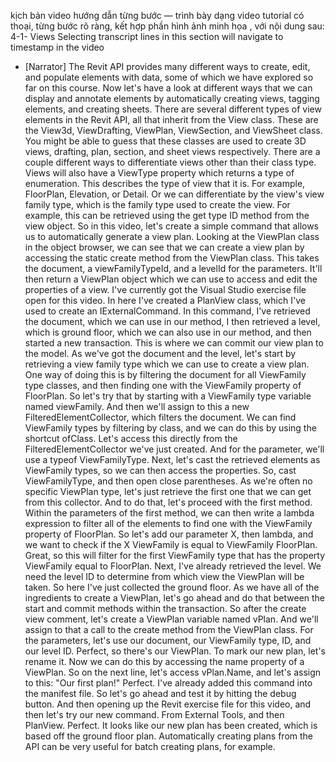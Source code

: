 kịch bản video hướng dẫn từng bước — trình bày dạng video tutorial có thoại, từng bước rõ ràng, kết hợp phần hình ảnh minh họa , với nội dung sau: 
4-1-
Views
Selecting transcript lines in this section will navigate to timestamp in the video
- [Narrator] The Revit API provides many different ways to create, edit, and populate elements with data, some of which we have explored so far on this course. Now let's have a look at different ways that we can display and annotate elements by automatically creating views, tagging elements, and creating sheets. There are several different types of view elements in the Revit API, all that inherit from the View class. These are the View3d, ViewDrafting, ViewPlan, ViewSection, and ViewSheet class. You might be able to guess that these classes are used to create 3D views, drafting, plan, section, and sheet views respectively. There are a couple different ways to differentiate views other than their class type. Views will also have a ViewType property which returns a type of enumeration. This describes the type of view that it is. For example, FloorPlan, Elevation, or Detail. Or we can differentiate by the view's view family type, which is the family type used to create the view. For example, this can be retrieved using the get type ID method from the view object. So in this video, let's create a simple command that allows us to automatically generate a view plan. Looking at the ViewPlan class in the object browser, we can see that we can create a view plan by accessing the static create method from the ViewPlan class. This takes the document, a viewFamilyTypeId, and a levelId for the parameters. It'll then return a ViewPlan object which we can use to access and edit the properties of a view. I've currently got the Visual Studio exercise file open for this video. In here I've created a PlanView class, which I've used to create an IExternalCommand. In this command, I've retrieved the document, which we can use in our method, I then retrieved a level, which is ground floor, which we can also use in our method, and then started a new transaction. This is where we can commit our view plan to the model. As we've got the document and the level, let's start by retrieving a view family type which we can use to create a view plan. One way of doing this is by filtering the document for all ViewFamily type classes, and then finding one with the ViewFamily property of FloorPlan. So let's try that by starting with a ViewFamily type variable named viewFamily. And then we'll assign to this a new FilteredElementCollector, which filters the document. We can find ViewFamily types by filtering by class, and we can do this by using the shortcut ofClass. Let's access this directly from the FilteredElementCollector we've just created. And for the parameter, we'll use a typeof ViewFamilyType. Next, let's cast the retrieved elements as ViewFamily types, so we can then access the properties. So, cast ViewFamilyType, and then open close parentheses. As we're often no specific ViewPlan type, let's just retrieve the first one that we can get from this collector. And to do that, let's proceed with the first method. Within the parameters of the first method, we can then write a lambda expression to filter all of the elements to find one with the ViewFamily property of FloorPlan. So let's add our parameter X, then lambda, and we want to check if the X ViewFamily is equal to ViewFamily FloorPlan. Great, so this will filter for the first ViewFamily type that has the property ViewFamily equal to FloorPlan. Next, I've already retrieved the level. We need the level ID to determine from which view the ViewPlan will be taken. So here I've just collected the ground floor. As we have all of the ingredients to create a ViewPlan, let's go ahead and do that between the start and commit methods within the transaction. So after the create view comment, let's create a ViewPlan variable named vPlan. And we'll assign to that a call to the create method from the ViewPlan class. For the parameters, let's use our document, our ViewFamily type, ID, and our level ID. Perfect, so there's our ViewPlan. To mark our new plan, let's rename it. Now we can do this by accessing the name property of a ViewPlan. So on the next line, let's access vPlan.Name, and let's assign to this: "Our first plan!" Perfect. I've already added this command into the manifest file. So let's go ahead and test it by hitting the debug button. And then opening up the Revit exercise file for this video, and then let's try our new command. From External Tools, and then PlanView. Perfect. It looks like our new plan has been created, which is based off the ground floor plan. Automatically creating plans from the API can be very useful for batch creating plans, for example.